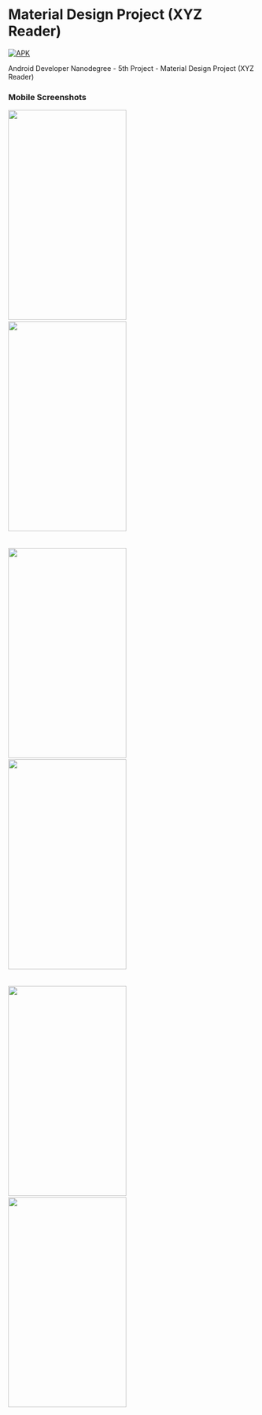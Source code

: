 # Material Design Project (XYZ Reader)

[![APK](https://img.shields.io/badge/Download%20APK-v1.0-brightgreen.svg)]()

Android Developer Nanodegree - 5th Project - Material Design Project (XYZ Reader)

### Mobile Screenshots

<img src="" width="240" height="426">&nbsp;&nbsp;&nbsp;&nbsp;&nbsp;&nbsp;&nbsp;&nbsp;
<img src="" width="240" height="426"><br/><br/><br/>
<img src="" width="240" height="426">&nbsp;&nbsp;&nbsp;&nbsp;&nbsp;&nbsp;&nbsp;&nbsp;
<img src="" width="240" height="426"><br/><br/><br/>
<img src="" width="240" height="426">&nbsp;&nbsp;&nbsp;&nbsp;&nbsp;&nbsp;&nbsp;&nbsp;
<img src="" width="240" height="426"><br/><br/><br/>